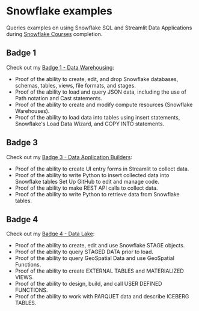# Snowflake examples

Queries examples on using Snowflake SQL and Streamlit Data Applications during [Snowflake Courses](https://learn.snowflake.com/en/courses/) completion.

## Badge 1
Check out my [Badge 1 -  Data Warehousing](https://achieve.snowflake.com/0b921ff9-f623-4a4a-a309-716c0f429997):

- Proof of the ability to create, edit, and drop Snowflake databases, schemas, tables, views, file formats, and stages.
- Proof of the ability to load and query JSON data, including the use of Path notation and Cast statements.
- Proof of the ability to create and modify compute resources (Snowflake Warehouses).
- Proof of the ability to load data into tables using insert statements, Snowflake's Load Data Wizard, and COPY INTO statements.

## Badge 3
Check out my [Badge 3 -  Data Application Builders](https://achieve.snowflake.com/e1449c99-831c-4793-bc3c-2a5d47e89c9a):

- Proof of the ability to create UI entry forms in Streamlit to collect data.
- Proof of the ability to write Python to insert collected data into Snowflake tables Set Up GitHub to edit and manage code.
- Proof of the ability to make REST API calls to collect data.
- Proof of the ability to write Python to retrieve data from Snowflake tables.

## Badge 4
Check out my [Badge 4 -  Data Lake](https://achieve.snowflake.com/9e57cb65-6472-40c4-a9cb-d6b55619b3dc):

- Proof of the ability to create, edit and use Snowflake STAGE objects.
- Proof of the ability to query STAGED DATA prior to load.
- Proof of the ability to query GeoSpatial Data and use GeoSpatial Functions.
- Proof of the ability to create EXTERNAL TABLES and MATERIALIZED VIEWS.
- Proof of the ability to design, build, and call USER DEFINED FUNCTIONS.
- Proof of the ability to work with PARQUET data and describe ICEBERG TABLES.